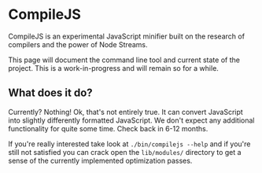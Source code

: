 # CompileJS
CompileJS is an experimental JavaScript minifier built on the research of compilers
and the power of Node Streams.

This page will document the command line tool and current state of the project.
This is a work-in-progress and will remain so for a while.

## What does it do?
Currently? Nothing! Ok, that's not entirely true. It can convert JavaScript into
slightly differently formatted JavaScript. We don't expect any additional
functionality for quite some time. Check back in 6-12 months.

If you're really interested take look at `./bin/compilejs --help` and if you're
still not satisfied you can crack open the `lib/modules/` directory to get a sense
of the currently implemented optimization passes.